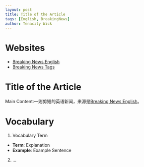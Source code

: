```yaml
---
layout: post
title: Title of the Article
tags: [English, BreakingNews]
author: Tenacity Wick
---
```


# Websites

- [Breaking News English](https://breakingnewsenglish.com/)
- [Breaking News Tags](https://zhouqiang19980220.github.io/tags/#books)

# Title of the Article

Main Content:一则剪短的英语新闻，来源是[Breaking News English](https://breakingnewsenglish.com/)。

# Vocabulary

1. Vocabulary Term
- **Term**: Explanation
- **Example**: Example Sentence
2. ...

